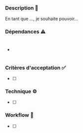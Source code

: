 ### Description 📝

En tant que ..., je souhaite pouvoir...

### Dépendances ⚠️
- #

### Critères d'acceptation ✅

- [ ] 

### Technique ⚙️

- [ ] 

### Workflow 🔄

- [ ] 
